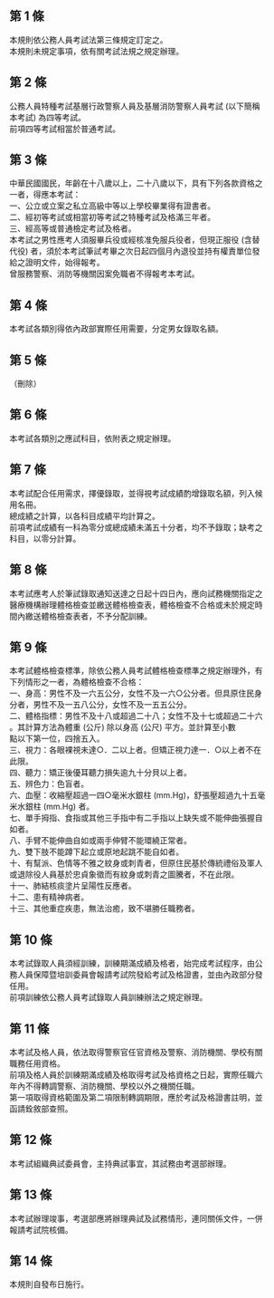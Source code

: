第 1 條
-------
本規則依公務人員考試法第三條規定訂定之。  
本規則未規定事項，依有關考試法規之規定辦理。

第 2 條
-------
公務人員特種考試基層行政警察人員及基層消防警察人員考試 (以下簡稱  
本考試) 為四等考試。  
前項四等考試相當於普通考試。

第 3 條
-------
中華民國國民，年齡在十八歲以上，二十八歲以下，具有下列各款資格之  
一者，得應本考試：  
一、公立或立案之私立高級中等以上學校畢業得有證書者。  
二、經初等考試或相當初等考試之特種考試及格滿三年者。  
三、經高等或普通檢定考試及格者。  
本考試之男性應考人須服畢兵役或經核准免服兵役者，但現正服役 (含替  
代役) 者，須於本考試筆試考畢之次日起四個月內退役並持有權責單位發  
給之證明文件，始得報考。  
曾服務警察、消防等機關因案免職者不得報考本考試。

第 4 條
-------
本考試各類別得依內政部實際任用需要，分定男女錄取名額。

第 5 條
-------
（刪除）

第 6 條
-------
本考試各類別之應試科目，依附表之規定辦理。

第 7 條
-------
本考試配合任用需求，擇優錄取，並得視考試成績酌增錄取名額，列入候  
用名冊。  
總成績之計算，以各科目成績平均計算之。  
前項考試成績有一科為零分或總成績未滿五十分者，均不予錄取；缺考之  
科目，以零分計算。

第 8 條
-------
本考試應考人於筆試錄取通知送達之日起十四日內，應向試務機關指定之  
醫療機構辦理體格檢查並繳送體格檢查表，體格檢查不合格或未於規定時  
間內繳送體格檢查表者，不予分配訓練。

第 9 條
-------
本考試體格檢查標準，除依公務人員考試體格檢查標準之規定辦理外，有  
下列情形之一者，為體格檢查不合格：  
一、身高：男性不及一六五公分，女性不及一六○公分者。但具原住民身  
    分者，男性不及一五八公分，女性不及一五五公分。  
二、體格指標：男性不及十八或超過二十八；女性不及十七或超過二十六  
    。其計算方法為體重 (公斤) 除以身高 (公尺) 平方。並計算至小數  
    點以下第一位，四捨五入。  
三、視力：各眼裸視未達○．二以上者。但矯正視力達一．○以上者不在  
    此限。  
四、聽力：矯正後優耳聽力損失逾九十分貝以上者。  
五、辨色力：色盲者。  
六、血壓：收縮壓超過一四○毫米水銀柱 (mm.Hg)，舒張壓超過九十五毫  
    米水銀柱 (mm.Hg)  者。  
七、單手拇指、食指或其他三手指中有二手指以上缺失或不能伸曲張握自  
    如者。  
八、手臂不能伸曲自如或兩手伸臂不能環繞正常者。  
九、雙下肢不能蹲下起立或原地起跳不能自如者。  
十、有幫派、色情等不雅之紋身或刺青者，但原住民基於傳統禮俗及軍人  
    或退除役人員基於忠貞象徵而有紋身或刺青之圖騰者，不在此限。  
十一、肺結核痰塗片呈陽性反應者。  
十二、患有精神病者。  
十三、其他重症疾患，無法治癒，致不堪勝任職務者。

第 10 條
--------
本考試錄取人員須經訓練，訓練期滿成績及格者，始完成考試程序，由公  
務人員保障暨培訓委員會報請考試院發給考試及格證書，並由內政部分發  
任用。  
前項訓練依公務人員考試錄取人員訓練辦法之規定辦理。

第 11 條
--------
本考試及格人員，依法取得警察官任官資格及警察、消防機關、學校有關  
職務任用資格。  
前項及格人員於訓練期滿成績及格取得考試及格資格之日起，實際任職六  
年內不得轉調警察、消防機關、學校以外之機關任職。  
第一項取得資格範圍及第二項限制轉調期限，應於考試及格證書註明，並  
函請銓敘部查照。

第 12 條
--------
本考試組織典試委員會，主持典試事宜，其試務由考選部辦理。

第 13 條
--------
本考試辦理竣事，考選部應將辦理典試及試務情形，連同關係文件，一併  
報請考試院核備。

第 14 條
--------
本規則自發布日施行。

